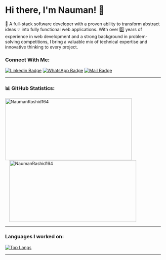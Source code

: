 # Hi there, I'm Nauman! 👋

🚀 A full-stack software developer with a proven ability to transform abstract ideas 💡 into fully functional web applications. With over 3️⃣ years of experience in web development and a strong background in problem-solving competitions, I bring a valuable mix of technical expertise and innovative thinking to every project.

### Connect With Me:

[![Linkedin Badge](https://img.shields.io/badge/LinkedIn-0077B5?style=for-the-badge&logo=linkedin&logoColor=white)](https://www.linkedin.com/in/nauman-rashid164/) 
[![WhatsApp Badge](https://img.shields.io/badge/WhatsApp-25D366?style=for-the-badge&logo=whatsapp&logoColor=white)](https://wa.me/+923244030052)
[![Mail Badge](https://img.shields.io/badge/Gmail-D14836?style=for-the-badge&logo=gmail&logoColor=white)](mailto:naumanrashid164@gmail.com)

---

### 📊 GitHub Statistics:

<a href="https://github.com/NaumanRashid164">
  <img height=200 width=410 align="center" src="https://github-readme-stats.vercel.app/api?username=NaumanRashid164" alt="NaumanRashid164" />
</a>
<a href="https://github.com/NaumanRashid164">
  <img height=200 width=410 style="padding: 0 1em;" align="center" src="https://github-readme-streak-stats.herokuapp.com/?user=NaumanRashid164" alt="NaumanRashid164" />
</a>

---

### Languages I worked on:

[![Top Langs](https://github-readme-stats.vercel.app/api/top-langs/?username=NaumanRashid164\&layout=donut)](https://github.com/NaumanRashid164/)

---
